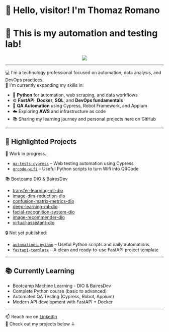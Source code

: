# 👋 Hello, visitor! I'm Thomaz Romano
# 🤖 This is my automation and testing lab!

<p align="center">
  <a href='#'>
    <img src="https://skillicons.dev/icons?i=py,linux,postgres,aws,azure,docker,fastapi,regex,vscode" />
  </a>
</p>

---

💻 I'm a technology professional focused on automation, data analysis, and DevOps practices.  
🎯 I'm currently expanding my skills in:

- 🐍 **Python** for automation, web scraping, and data workflows
- ⚙️ **FastAPI**, **Docker**, **SQL**, and **DevOps fundamentals**
- 🧪 **QA Automation** using Cypress, Robot Framework, and Appium
- ☁️ Exploring **AWS** and infrastructure as code
- 📚 Sharing my learning journey and personal projects here on GitHub

---

## 🚀 Highlighted Projects

🚧 Work in progress...
- [`qa-tests-cypress`](https://github.com/romanozamoth/qa-tests-cypress) – Web testing automation using Cypress
- [`qrcode-wifi`](https://github.com/romanozamoth/qrcode-wifi) – Useful Python scripts to turn Wifi into QRCode

📚 Bootcamp DIO & BairesDev
- [transfer-learning-ml-dio](https://github.com/romanozamoth/transfer-learning-ml-dio)
- [image-dim-reduction-dio](https://github.com/romanozamoth/image-dim-reduction-dio)
- [confusion-matrix-metrics-dio](https://github.com/romanozamoth/confusion-matrix-metrics-dio)
- [deep-learning-ml-dio](https://github.com/romanozamoth/deep-learning-ml-dio)
- [facial-recognition-system-dio](https://github.com/romanozamoth/facial-recognition-system-dio)
- [image-recommender-dio](https://github.com/romanozamoth/image-recommender-dio)
- [virtual-assistant-dio](https://github.com/romanozamoth/virtual-assistant-dio)

🔒 Not yet published:
- [`automations-python`](https://github.com/romanozamoth/automations-python) – Useful Python scripts and daily automations
- [`fastapi-template`](https://github.com/romanozamoth/fastapi-template) – A clean and ready-to-use FastAPI project template

---

## 📚 Currently Learning

- Bootcamp Machine Learning - DIO & BairesDev
- Complete Python course (basic to advanced)
- Automated QA Testing (Cypress, Robot, Appium)
- Modern API development with FastAPI + Docker

---

📫 Reach me on [LinkedIn](https://www.linkedin.com/in/thomaz-romano/)  
🔗 Check out my projects below ↓
